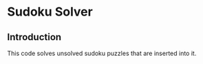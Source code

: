 # Sudoku Solver
## Introduction
This code solves unsolved sudoku puzzles that are inserted into it.
